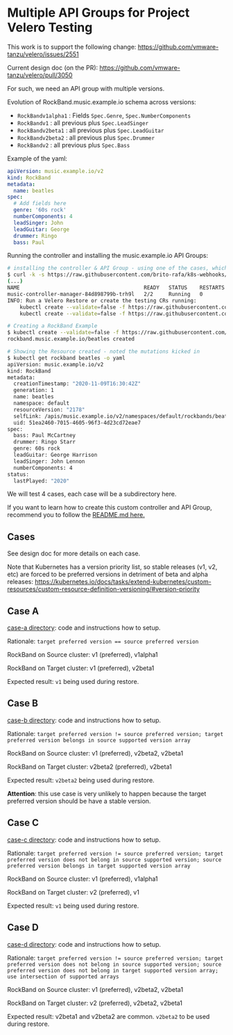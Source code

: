 # Multiple API Groups for Project Velero Testing

This work is to support the following change:
https://github.com/vmware-tanzu/velero/issues/2551

Current design doc (on the PR):
https://github.com/vmware-tanzu/velero/pull/3050

For such, we need an API group with multiple versions.

Evolution of RockBand.music.example.io schema across versions:

- `RockBandv1alpha1` : Fields `Spec.Genre`, `Spec.NumberComponents`
- `RockBandv1` : all previous plus `Spec.LeadSinger`
- `RockBandv2beta1` : all previous plus `Spec.LeadGuitar`
- `RockBandv2beta2` : all previous plus `Spec.Drummer`
- `RockBandv2` : all previous plus `Spec.Bass`

Example of the yaml:

```yaml music_v2_rockband.yaml
apiVersion: music.example.io/v2
kind: RockBand
metadata:
  name: beatles
spec:
  # Add fields here
  genre: '60s rock'
  numberComponents: 4
  leadSinger: John
  leadGuitar: George
  drummer: Ringo
  bass: Paul
```

Running the controller and installing the music.example.io API Groups:

```bash
# installing the controller & API Group - using one of the cases, which is RockBandv2 (preferred) & RockBandv1 (supported)
$ curl -k -s https://raw.githubusercontent.com/brito-rafa/k8s-webhooks/master/examples-for-projectvelero/case-c/target-cluster.sh | bash
(...)
NAME                                        READY   STATUS    RESTARTS   AGE
music-controller-manager-84d898799b-trh9l   2/2     Running   0          11s
INFO: Run a Velero Restore or create the testing CRs running:
    kubectl create --validate=false -f https://raw.githubusercontent.com/brito-rafa/k8s-webhooks/master/examples-for-projectvelero/case-c/target/music/config/samples/music_v1_rockband.yaml
    kubectl create --validate=false -f https://raw.githubusercontent.com/brito-rafa/k8s-webhooks/master/examples-for-projectvelero/case-c/target/music/config/samples/music_v2_rockband.yaml

# Creating a RockBand Example
$ kubectl create --validate=false -f https://raw.githubusercontent.com/brito-rafa/k8s-webhooks/master/examples-for-projectvelero/case-c/target/music/config/samples/music_v2_rockband.yaml 
rockband.music.example.io/beatles created

# Showing the Resource created - noted the mutations kicked in
$ kubectl get rockband beatles -o yaml
apiVersion: music.example.io/v2
kind: RockBand
metadata:
  creationTimestamp: "2020-11-09T16:30:42Z"
  generation: 1
  name: beatles
  namespace: default
  resourceVersion: "2178"
  selfLink: /apis/music.example.io/v2/namespaces/default/rockbands/beatles
  uid: 51ea2460-7015-4605-96f3-4d23cd72eae7
spec:
  bass: Paul McCartney
  drummer: Ringo Starr
  genre: 60s rock
  leadGuitar: George Harrison
  leadSinger: John Lennon
  numberComponents: 4
status:
  lastPlayed: "2020"
```

We will test 4 cases, each case will be a subdirectory here.

If you want to learn how to create this custom controller and API Group, recommend you to follow the [README.md here.](/README.md)

## Cases

See design doc for more details on each case.

Note that Kubernetes has a version priority list, so stable releases (v1, v2, etc) are forced to be preferred versions in detriment of beta and alpha releases:
https://kubernetes.io/docs/tasks/extend-kubernetes/custom-resources/custom-resource-definition-versioning/#version-priority


## Case A

[case-a directory](/examples-for-projectvelero/case-a/): code and instructions how to setup.

Rationale: `target preferred version == source preferred version`

RockBand on Source cluster: v1 (preferred), v1alpha1

RockBand on Target cluster: v1 (preferred), v2beta1

Expected result: `v1` being used during restore.

## Case B

[case-b directory](/examples-for-projectvelero/case-b/): code and instructions how to setup.

Rationale: `target preferred version != source preferred version; target preferred version belongs in source supported version array`

RockBand on Source cluster: v1 (preferred), v2beta2, v2beta1

RockBand on Target cluster: v2beta2 (preferred), v2beta1

Expected result: `v2beta2` being used during restore.

**Attention**: this use case is very unlikely to happen because the target preferred version should be have a stable version.

## Case C

[case-c directory](/examples-for-projectvelero/case-c/): code and instructions how to setup.

Rationale: `target preferred version != source preferred version; target preferred version does not belong in source supported version; source preferred version belongs in target supported version array`

RockBand on Source cluster: v1 (preferred), v1alpha1

RockBand on Target cluster: v2 (preferred), v1

Expected result: `v1` being used during restore.

## Case D

[case-d directory](/examples-for-projectvelero/case-d/): code and instructions how to setup.

Rationale: `target preferred version != source preferred version; target preferred version does not belong in source supported version; source preferred version does not belong in target supported version array; use intersection of supported arrays`

RockBand on Source cluster: v1 (preferred), v2beta2, v2beta1

RockBand on Target cluster: v2 (preferred), v2beta2, v2beta1

Expected result: v2beta1 and v2beta2 are common. `v2beta2` to be used during restore.

